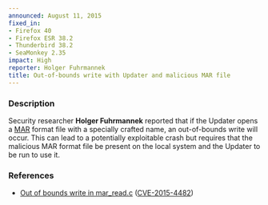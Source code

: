 ```yaml
---
announced: August 11, 2015
fixed_in:
- Firefox 40
- Firefox ESR 38.2
- Thunderbird 38.2
- SeaMonkey 2.35
impact: High
reporter: Holger Fuhrmannek
title: Out-of-bounds write with Updater and malicious MAR file
---
```


<h3>Description</h3>

<p>Security researcher <strong>Holger Fuhrmannek</strong> reported that if the
Updater opens a <a href="https://wiki.mozilla.org/Software_Update:MAR">MAR</a>
format file with a specially crafted name, an out-of-bounds write will occur.
This can lead to a potentially exploitable crash but requires that the malicious
MAR format file be present on the local system and the Updater to be
run to use it. 
</p>

<h3>References</h3>

<ul>
  <li><a href="https://bugzilla.mozilla.org/show_bug.cgi?id=1184500">
       Out of bounds write in mar_read.c</a>
(<a href="http://cve.mitre.org/cgi-bin/cvename.cgi?name=CVE-2015-4482"
class="ex-ref">CVE-2015-4482</a>)</li>
</ul>



